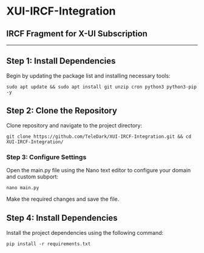 # XUI-IRCF-Integration
## IRCF Fragment for X-UI Subscription
<hr>

## Step 1: Install Dependencies
Begin by updating the package list and installing necessary tools:
``` 
sudo apt update && sudo apt install git unzip cron python3 python3-pip -y
```
## Step 2: Clone the Repository
Clone repository and navigate to the project directory:
```
git clone https://github.com/TeleDark/XUI-IRCF-Integration.git && cd XUI-IRCF-Integration/
```
### Step 3: Configure Settings
Open the main.py file using the Nano text editor to configure your domain and custom subport: 
```
nano main.py
```
Make the required changes and save the file.


## Step 4: Install Dependencies
Install the project dependencies using the following command:
```
pip install -r requirements.txt
```
